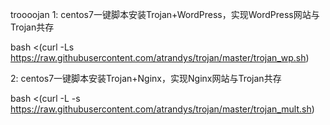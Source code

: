 troooojan
1: centos7一键脚本安装Trojan+WordPress，实现WordPress网站与Trojan共存

bash <(curl -Ls https://raw.githubusercontent.com/atrandys/trojan/master/trojan_wp.sh)

2: centos7一键脚本安装Trojan+Nginx，实现Nginx网站与Trojan共存

bash <(curl -L -s https://raw.githubusercontent.com/atrandys/trojan/master/trojan_mult.sh)
